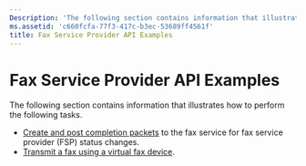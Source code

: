 ```yaml
---
Description: 'The following section contains information that illustrates how to perform the following tasks.'
ms.assetid: 'c660fcfa-77f3-417c-b3ec-53689ff4561f'
title: Fax Service Provider API Examples
---
```


# Fax Service Provider API Examples

The following section contains information that illustrates how to perform the following tasks.

-   [Create and post completion packets](-mfax-creating-a-completion-packet.md) to the fax service for fax service provider (FSP) status changes.
-   [Transmit a fax using a virtual fax device](-mfax-using-a-virtual-device-to-transmit-a-fax.md).

 

 



